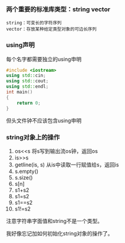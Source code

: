 ### 两个重要的标准库类型：string vector

    string：可变长的字符序列
    vector：存放某种给定类型对象的可边长序列

### using声明

每个名字都需要独立的using申明

``` C++
#include <iostream>
using std::cin;
using std::cout;
using std::endl;
int main()
{
    return 0;
}
```

但头文件钟不应该包含using申明

### string对象上的操作

1. os<<s    将s写到输出流os钟，返回os
2. is>>s
3. getline(is, s)   从is中读取一行赋值给s，返回is
4. s.empty()
5. s.size()
6. s[n]
7. s1+s2
8. s1=s2
9. s1==s2
10. s1!=s2

注意字符串字面值和string不是一个类型。

我好像忘记加如何初始化string对象的操作了。